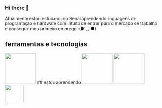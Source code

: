 ### Hi there 👋

<!--
**Nikolls06/Nikolls06** is a ✨ _special_ ✨ repository because its `README.md` (this file) appears on your GitHub profile.

Here are some ideas to get you started:

- 🔭 I’m currently working on ...
- 🌱 I’m currently learning ...
- 👯 I’m looking to collaborate on ...
- 🤔 I’m looking for help with ...
- 💬 Ask me about ...
- 📫 How to reach me: ...
- 😄 Pronouns: ...
- ⚡ Fun fact: ...
-->

Atualmente estou estudandi no Senai
aprendendo linguagens de programação e hardware
com intuito de entrar para o mercado de trabalho e conseguir meu primeiro emprego.
(●'◡'●)
##  ferramentas  e tecnologias
<img src="https://cdn.jsdelivr.net/gh/devicons/devicon/icons/github/github-original.svg" width="100" height="100"/>
## estou  aprendendo 

<img src="https://cdn.jsdelivr.net/gh/devicons/devicon/icons/html5/html5-original-wordmark.svg" width="100" height="100"/>
<img src="https://cdn.jsdelivr.net/gh/devicons/devicon/icons/css3/css3-original-wordmark.svg" width="100" height="100"/>
<img src="https://cdn.jsdelivr.net/gh/devicons/devicon/icons/vscode/vscode-original.svg"  width="60" height="60" />
